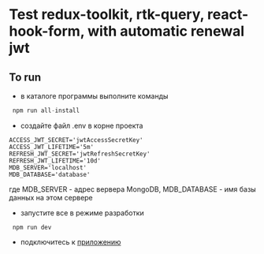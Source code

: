 # Test redux-toolkit, rtk-query, react-hook-form, with automatic renewal jwt

## To run

- в каталоге программы выполните команды
```js
 npm run all-install
```
- создайте файл .env в корне проекта
```
ACCESS_JWT_SECRET='jwtAccessSecretKey'
ACCESS_JWT_LIFETIME='5m'
REFRESH_JWT_SECRET='jwtRefreshSecretKey'
REFRESH_JWT_LIFETIME='10d'
MDB_SERVER='localhost'
MDB_DATABASE='database'
```
где MDB_SERVER - адрес вервера MongoDB, 
    MDB_DATABASE - имя базы данных на этом сервере

- запустите все в режиме разработки
```
 npm run dev
```
- подключитесь к [приложению](http://localhost:3000)
